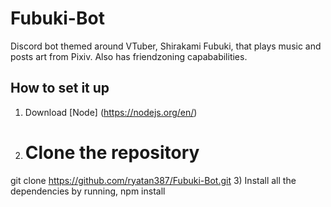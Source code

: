 # Fubuki-Bot 

Discord bot themed around VTuber, Shirakami Fubuki, that plays music and posts art from Pixiv. Also has friendzoning capababilities. 

## How to set it up 
1) Download [Node] (https://nodejs.org/en/) 
2) # Clone the repository
git clone https://github.com/ryatan387/Fubuki-Bot.git
3) Install all the dependencies by running, 
npm install
